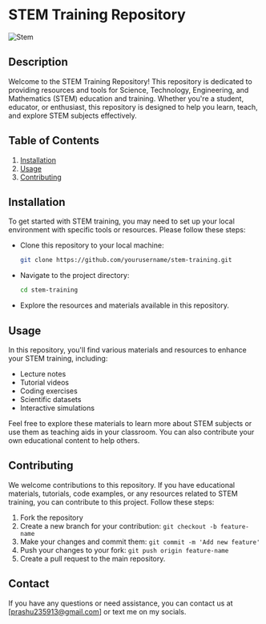 # STEM Training Repository
![Stem](https://yetiacademy.com/wp-content/uploads/2020/06/STEM-Education.jpg)


## Description

Welcome to the STEM Training Repository! This repository is dedicated to providing resources and tools for Science, Technology, Engineering, and Mathematics (STEM) education and training. Whether you're a student, educator, or enthusiast, this repository is designed to help you learn, teach, and explore STEM subjects effectively.

## Table of Contents

1. [Installation](#installation)
2. [Usage](#usage)
3. [Contributing](#contributing)

## Installation

To get started with STEM training, you may need to set up your local environment with specific tools or resources. Please follow these steps:

- Clone this repository to your local machine:
  ```bash
  git clone https://github.com/yourusername/stem-training.git
  ```

- Navigate to the project directory:
  ```bash
  cd stem-training
  ```

- Explore the resources and materials available in this repository.

## Usage

In this repository, you'll find various materials and resources to enhance your STEM training, including:

- Lecture notes
- Tutorial videos
- Coding exercises
- Scientific datasets
- Interactive simulations

Feel free to explore these materials to learn more about STEM subjects or use them as teaching aids in your classroom. You can also contribute your own educational content to help others.

## Contributing

We welcome contributions to this repository. If you have educational materials, tutorials, code examples, or any resources related to STEM training, you can contribute to this project. Follow these steps:

1. Fork the repository
2. Create a new branch for your contribution: `git checkout -b feature-name`
3. Make your changes and commit them: `git commit -m 'Add new feature'`
4. Push your changes to your fork: `git push origin feature-name`
5. Create a pull request to the main repository.

## Contact

If you have any questions or need assistance, you can contact us at [prashu235913@gmail.com] or text me on my socials.
